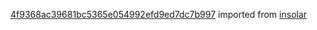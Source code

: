 [4f9368ac39681bc5365e054992efd9ed7dc7b997](https://github.com/insolar/insolar/commit/4f9368ac39681bc5365e054992efd9ed7dc7b997) imported from [insolar](https://github.com/insolar/insolar)
